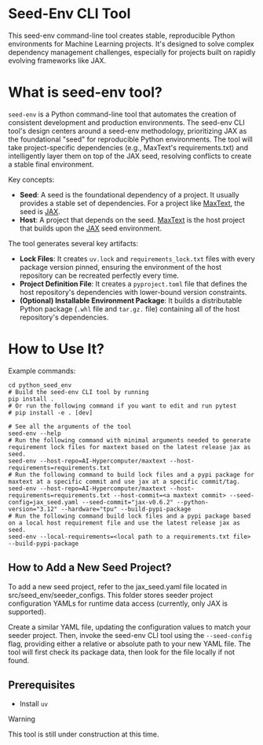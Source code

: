 # Seed-Env CLI Tool

This seed-env command-line tool creates stable, reproducible Python environments for Machine Learning projects. It's designed to solve complex dependency management challenges, especially for projects built on rapidly evolving frameworks like JAX.

# What is seed-env tool?

`seed-env` is a Python command-line tool that automates the creation of consistent development and production environments. The seed-env CLI tool's design centers around a seed-env methodology, prioritizing JAX as the foundational "seed" for reproducible Python environments. The tool will take project-specific dependencies (e.g., MaxText's requirements.txt) and intelligently layer them on top of the JAX seed, resolving conflicts to create a stable final environment.

Key concepts:
- **Seed**: A seed is the foundational dependency of a project. It usually provides a stable set of dependencies. For a project like [MaxText](https://github.com/AI-Hypercomputer/maxtext/tree/main/MaxText), the seed is [JAX](https://github.com/jax-ml/jax).
- **Host**: A project that depends on the seed. [MaxText](https://github.com/AI-Hypercomputer/maxtext/tree/main/MaxText) is the host project that builds upon the [JAX](https://github.com/jax-ml/jax) seed environment.

The tool generates several key artifacts:
- **Lock Files**: It creates `uv.lock` and `requirements_lock.txt` files with every package version pinned, ensuring the environment of the host repository can be recreated perfectly every time.
- **Project Definition File**: It creates a `pyproject.toml` file that defines the host repository's dependencies with lower-bound version constraints. 
- **(Optional) Installable Environment Package**: It builds a distributable Python package (`.whl` file and `tar.gz.` file) containing all of the host repository's dependencies. 

# How to Use It?

Example commands:
```
cd python_seed_env
# Build the seed-env CLI tool by running
pip install .
# Or run the following command if you want to edit and run pytest
# pip install -e . [dev]

# See all the arguments of the tool
seed-env --help
# Run the following command with minimal arguments needed to generate requirement lock files for maxtext based on the latest release jax as seed.
seed-env --host-repo=AI-Hypercomputer/maxtext --host-requirements=requirements.txt
# Run the following command to build lock files and a pypi package for maxtext at a specific commit and use jax at a specific commit/tag.
seed-env --host-repo=AI-Hypercomputer/maxtext --host-requirements=requirements.txt --host-commit=<a maxtext commit> --seed-config=jax_seed.yaml --seed-commit="jax-v0.6.2" --python-version="3.12" --hardware="tpu" --build-pypi-package
# Run the following command build lock files and a pypi package based on a local host requirement file and use the latest release jax as seed.
seed-env --local-requirements=<local path to a requirements.txt file> --build-pypi-package
```

## How to Add a New Seed Project?
To add a new seed project, refer to the jax_seed.yaml file located in src/seed_env/seeder_configs. This folder stores seeder project configuration YAMLs for runtime data access (currently, only JAX is supported).

Create a similar YAML file, updating the configuration values to match your seeder project. Then, invoke the seed-env CLI tool using the `--seed-config` flag, providing either a relative or absolute path to your new YAML file. The tool will first check its package data, then look for the file locally if not found.

## Prerequisites

- Install `uv`

> [!WARNING]
> This tool is still under construction at this time.
